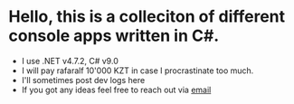 <h1>Hello, this is a colleciton of different console apps written in C#.</h1>
<ul>
  <li>I use .NET v4.7.2, C# v9.0 </li>
  <li>I will pay rafaralf 10'000 KZT in case I procrastinate too much.</li>
  <li>I'll sometimes post dev logs here</li>
  <li>If you got any ideas feel free to reach out via <a href="https://www.youtube.com/watch?v=dQw4w9WgXcQ">email</a></li>
</ul>
